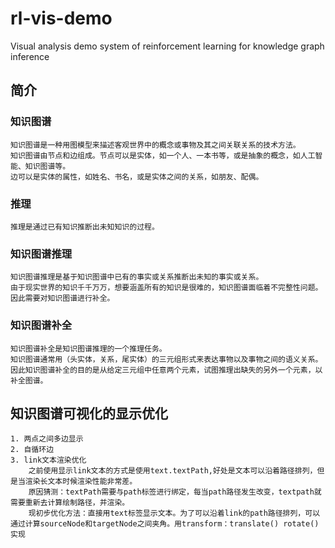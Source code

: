 # rl-vis-demo

Visual analysis demo system of reinforcement learning for knowledge graph inference

## 简介
### 知识图谱
    知识图谱是一种用图模型来描述客观世界中的概念或事物及其之间关联关系的技术方法。
    知识图谱由节点和边组成。节点可以是实体，如一个人、一本书等，或是抽象的概念，如人工智能、知识图谱等。
    边可以是实体的属性，如姓名、书名，或是实体之间的关系，如朋友、配偶。
### 推理
    推理是通过已有知识推断出未知知识的过程。
### 知识图谱推理
    知识图谱推理是基于知识图谱中已有的事实或关系推断出未知的事实或关系。
    由于现实世界的知识千千万万，想要涵盖所有的知识是很难的，知识图谱面临着不完整性问题。因此需要对知识图谱进行补全。
### 知识图谱补全
    知识图谱补全是知识图谱推理的一个推理任务。
    知识图谱通常用（头实体，关系，尾实体）的三元组形式来表达事物以及事物之间的语义关系。
    因此知识图谱补全的目的是从给定三元组中任意两个元素，试图推理出缺失的另外一个元素，以补全图谱。
## 知识图谱可视化的显示优化
    1. 两点之间多边显示
    2. 自循环边
    3. link文本渲染优化
        之前使用显示link文本的方式是使用text.textPath,好处是文本可以沿着路径排列，但是当渲染长文本时候渲染性能非常差。
        原因猜测：textPath需要与path标签进行绑定，每当path路径发生改变，textpath就需要重新去计算绘制路径，并渲染。
        现初步优化方法：直接用text标签显示文本。为了可以沿着link的path路径排列，可以通过计算sourceNode和targetNode之间夹角。用transform：translate() rotate()实现


